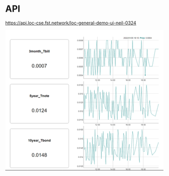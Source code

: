 # API

https://api.loc-cse.fst.network/loc-general-demo-ui-neil-0324

<img src=./preview.png width=500 />

